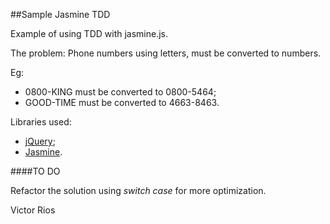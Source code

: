 ##Sample Jasmine TDD

Example of using TDD with jasmine.js.

The problem:
Phone numbers using letters, must be converted to numbers.

Eg:
* 0800-KING must be converted to 0800-5464;
* GOOD-TIME must be converted to 4663-8463.

Libraries used:
* [jQuery](http://jquery.com/);
* [Jasmine](http://pivotal.github.io/jasmine/).

####TO DO

Refactor the solution using *switch case* for more optimization.

Victor Rios
